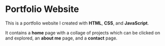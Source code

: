 # Portfolio Website

This is a portfolio website I created with **HTML**, **CSS**, and **JavaScript**. 

It contains a **home** page with a collage of projects which can be clicked on and explored, an **about me** page, and a **contact** page.
